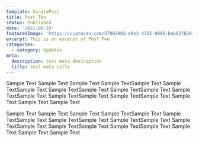 ```yaml
---
template: SinglePost
title: Post Two
status: Published
date: '2021-06-23'
featuredImage: 'https://ucarecdn.com/57002902-e8b3-4315-9995-beb637b29128/'
excerpt: This is an excerpt of Post Two
categories:
  - category: Updates
meta:
  description: test meta description
  title: test meta title
---
```


Sample Text Sample Text Sample Text Sample TextSample Text Sample TextSample Text Sample TextSample Text Sample TextSample Text Sample TextSample Text Sample TextSample Text Sample TextSample Text Sample Text Sample Text Sample Text

Sample Text Sample Text Sample Text Sample TextSample Text Sample TextSample Text Sample TextSample Text Sample TextSample Text Sample TextSample Text Sample TextSample Text Sample TextSample Text Sample Text Sample Text Sample Text
